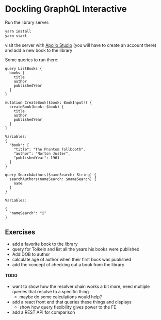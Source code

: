 Dockling GraphQL Interactive
====================

Run the library server:
```bash
yarn install
yarn start
```

visit the server with [Apollo Studio](https://studio.apollographql.com/) (you will have to create an account there) and add a new book to the library

Some queries to run there:

```gql
query ListBooks {
  books {
    title
    author
    publishedYear
  }
}
```

```gql
mutation CreateBook($book: BookInput!) {
  createBook(book: $book) {
    title
    author
    publishedYear
  }
}

Variables:
{
  "book": {
    "title": "The Phantom Tollbooth",
    "author": "Norton Juster",
    "publishedYear": 1961
  }
}
```

```gql
query SearchAuthors($nameSearch: String) {
  searchAuthors(nameSearch: $nameSearch) {
    name
  }
}

Variables:

{
  "nameSearch": "i"
}
```

## Exercises
* add a favorite book to the library
* query for Tolkein and list all the years his books were published
* Add DOB to author
* calculate age of author when their first book was published
* add the concept of checking out a book from the library



#### TODO
* want to show how the resolver chain works a bit more, need multiple queries that resolve to a specific thing
  * maybe do some calculations would help?
* add a react front end that queries these things and displays
  * show how query flexibility gives power to the FE
* add a REST API for comparison

